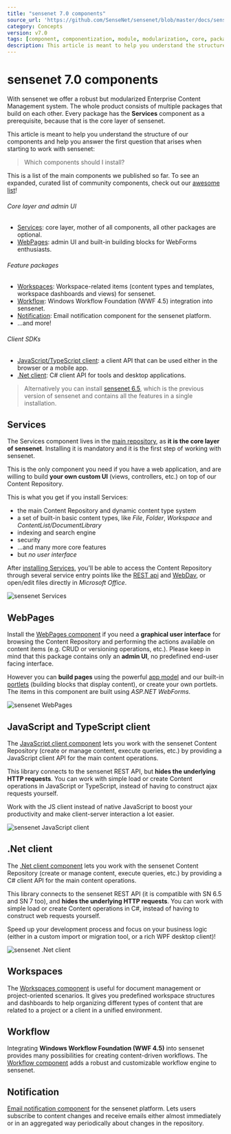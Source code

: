 ```yaml
---
title: "sensenet 7.0 components"
source_url: 'https://github.com/SenseNet/sensenet/blob/master/docs/sensenet-components.md'
category: Concepts
version: v7.0
tags: [component, componentization, module, modularization, core, packages, client, sdk, sn7]
description: This article is meant to help you understand the structure of our components and help you answer the first question that arises when starting to work with sensenet.
---
```


# sensenet 7.0 components
With sensenet we offer a robust but modularized Enterprise Content Management system. The whole product consists of multiple packages that build on each other. Every package has the **Services** component as a prerequisite, because that is the core layer of sensenet.

This article is meant to help you understand the structure of our components and help you answer the first question that arises when starting to work with sensenet:

> Which components should I install?

This is a list of the main components we published so far. To see an expanded, curated list of community components, check out our [awesome list](https://github.com/SenseNet/awesome-sensenet)!

###### Core layer and admin UI
- [Services](#Services): core layer, mother of all components, all other packages are optional.
- [WebPages](#WebPages): admin UI and built-in building blocks for WebForms enthusiasts.

###### Feature packages
- [Workspaces](#Workspaces): Workspace-related items (content types and templates, workspace dashboards and views) for sensenet.
- [Workflow](#Workflow): Windows Workflow Foundation (WWF 4.5) integration into sensenet.
- [Notification](#Notification): Email notification component for the sensenet platform.
- ...and more!

###### Client SDKs
- [JavaScript/TypeScript client](#ClientJs): a client API that can be used either in the browser or a mobile app.
- [.Net client](#ClientDotNet): C# client API for tools and desktop applications.

> Alternatively you can install [sensenet 6.5](/docs/how-to-install-sn6), which is the previous version of sensenet and contains all the features in a single installation.

<a name="Services"></a>
## Services
The Services component lives in the [main repository](https://github.com/SenseNet/sensenet), as **it is the core layer of sensenet**. Installing it is mandatory and it is the first step of working with sensenet.

This is the only component you need if you have a web application, and are willing to build **your own custom UI** (views, controllers, etc.) on top of our Content Repository.

This is what you get if you install Services:

- the main Content Repository and dynamic content type system
- a set of built-in basic content types, like *File*, *Folder*, *Workspace* and *ContentList/DocumentLibrary*
- indexing and search engine
- security
- ...and many more core features
- but *no user interface*

After [installing Services](/docs/install-sn-from-nuget), you'll be able to access the Content Repository through several service entry points like the [REST api](/docs/odata-rest-api) and [WebDav](/docs/webdav), or open/edit files directly in *Microsoft Office*.

![sensenet Services](https://github.com/SenseNet/sn-resources/raw/master/images/sn-components/sn-components_services.png "sensenet Services")

<a name="WebPages"></a>
## WebPages
Install the [WebPages component](https://github.com/SenseNet/sn-webpages) if you need a **graphical user interface** for browsing the Content Repository and performing the actions available on content items (e.g. CRUD or versioning operations, etc.). Please keep in mind that this package contains only an **admin UI**, no predefined end-user facing interface.

However you can **build pages** using the powerful [app model](/docs/smart-application-model) and our built-in [portlets](/docs/portlet) (building blocks that display content), or create your own portlets. The items in this component are built using *ASP.NET WebForms*.

![sensenet WebPages](https://github.com/SenseNet/sn-resources/raw/master/images/sn-components/sn-components_webforms.png "sensenet WebPages")

<a name="ClientJs"></a>
## JavaScript and TypeScript client
The [JavaScript client component](https://github.com/SenseNet/sn-client-js) lets you work with the sensenet Content Repository (create or manage content, execute queries, etc.) by providing a JavaScript client API for the main content operations.

This library connects to the sensenet REST API, but **hides the underlying HTTP requests**. You can work with simple load or create Content operations in JavaScript or TypeScript, instead of having to construct ajax requests yourself.

Work with the JS client instead of native JavaScript to boost your productivity and make client-server interaction a lot easier.

![sensenet JavaScript client](https://github.com/SenseNet/sn-resources/raw/master/images/sn-components/sn-components_jsclient.png "sensenet JavaScript client")

<a name="ClientDotNet"></a>
## .Net client
The [.Net client component](https://github.com/SenseNet/sn-client-dotnet) lets you work with the sensenet Content Repository (create or manage content, execute queries, etc.) by providing a C# client API for the main content operations.

This library connects to the sensenet REST API (it is compatible with SN 6.5 and SN 7 too), and **hides the underlying HTTP requests**. You can work with simple load or create Content operations in C#, instead of having to construct web requests yourself.

Speed up your development process and focus on your business logic (either in a custom import or migration tool, or a rich WPF desktop client)!

![sensenet .Net client](https://github.com/SenseNet/sn-resources/raw/master/images/sn-components/sn-components_netclient.png "sensenet .Net client")

<a name="Workspaces"></a>
## Workspaces
The [Workspaces component](https://github.com/SenseNet/sn-workspaces) is useful for document management or project-oriented scenarios. It gives you predefined workspace structures and dashboards to help organizing different types of content that are related to a project or a client in a unified environment.

<a name="Workflow"></a>
## Workflow
Integrating **Windows Workflow Foundation (WWF 4.5)** into sensenet provides many possibilities for creating content-driven workflows. The [Workflow component](https://github.com/SenseNet/sn-workflow) adds a robust and customizable workflow engine to sensenet. 

<a name="Notification"></a>
## Notification
[Email notification component](https://github.com/SenseNet/sn-notification) for the sensenet platform. Lets users subscribe to content changes and receive emails either almost immediately or in an aggregated way periodically about changes in the repository.